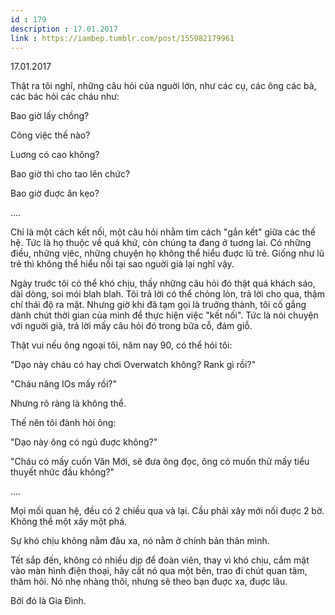 ```yaml
---
id : 179
description : 17.01.2017
link : https://iambep.tumblr.com/post/155982179961
---
```


17.01.2017

Thật ra tôi nghĩ, những câu hỏi của nguời lớn, như các cụ, các ông các bà,
các bác hỏi các cháu như:

Bao giờ lấy chồng?

Công việc thế nào?

Luơng có cao không?

Bao giờ thì cho tao lên chức?

Bao giờ đuợc ăn kẹo?

....

Chỉ là một cách kết nối, một câu hỏi nhằm tìm cách "gắn kết" giữa các thế
hệ. Tức là họ thuộc về quá khứ, còn chúng ta đang ở tuơng lai. Có những
điều, những vịêc, những chuyện họ không thể hiểu đuợc lũ trẻ. Giống như
lũ trẻ thì không thể hiểu nổi tại sao nguời già lại nghĩ vậy.

Ngày truớc tôi có thể khó chịu, thấy những câu hỏi đó thật quá khách sáo,
dài dòng, soi mói blah blah. Tôi trả lời có thể chỏng lỏn, trả lời cho qua,
thậm chí thái độ ra mặt. Nhưng giờ khi đã tạm gọi là truởng thành, tôi cố
gắng dành chút thời gian của mình để thực hiện việc "kết nối". Tức là nói
chuyện với nguời già, trả lời mấy câu hỏi đó trong bữa cỗ, đám giỗ.

Thật vui nếu ông ngoại tôi, năm nay 90, có thể hỏi tôi:

"Dạo này cháu có hay chơi Overwatch không? Rank gì rồi?"

"Cháu nâng IOs mấy rồi?"

Nhưng rõ ràng là không thể.

Thế nên tôi đành hỏi ông:

"Dạo này ông có ngủ đuợc không?"

"Cháu có mấy cuốn Văn Mới, sẽ đưa ông đọc, ông có muốn thử mấy tiểu thuyết
nhức đầu không?"

....

Mọi mối quan hệ, đều có 2 chiều qua và lại. Cầu phải xây mới nối đuợc 2
bờ. Không thể một xây một phá.

Sự khó chịu không nằm đâu xa, nó nằm ở chính bản thân mình.

Tết sắp đến, không có nhiều dịp để đoàn viên, thay vì khó chịu, cắm mặt
vào màn hình điện thoại, hãy cất nó qua một bên, trao đi chút quan tâm,
thăm hỏi. Nó nhẹ nhàng thôi, nhưng sẽ theo bạn đuợc xa, đuợc lâu.

Bởi đó là Gia Đình.